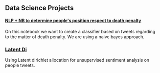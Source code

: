 ## Data Science Projects

#### [NLP + NB to determine people's position respect to death penalty](https://chriss1245.github.io/death_penalty_nlp/)
On this notebook we want to create a classifier based on tweets regarding to the matter of death penalty. We are using a naive bayes approach.

### [Latent Di](https://chriss1245.github.io/latent_dirichlet_allocation-case-study/)
Using Latent dirichlet allocation for unsupervised sentiment analysis on people tweets.
